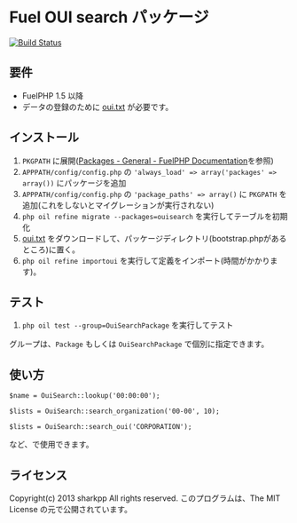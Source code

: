 Fuel OUI search パッケージ
==========================

[![Build Status](https://travis-ci.org/sharkpp/fuel-ouisearch.png?branch=master)](https://travis-ci.org/sharkpp/fuel-ouisearch)

要件
----

* FuelPHP 1.5 以降
* データの登録のために [oui.txt](http://standards.ieee.org/develop/regauth/oui/oui.txt) が必要です。

インストール
------------

1. ``` PKGPATH ``` に展開([Packages - General - FuelPHP Documentation](http://fuelphp.com/docs/general/packages.html)を参照)
2. ``` APPPATH/config/config.php ``` の ``` 'always_load' => array('packages' => array()) ``` にパッケージを追加
3. ``` APPPATH/config/config.php ``` の ``` 'package_paths' => array() ``` に ``` PKGPATH ``` を追加(これをしないとマイグレーションが実行されない)
4. ``` php oil refine migrate --packages=ouisearch ``` を実行してテーブルを初期化
5. [oui.txt](http://standards.ieee.org/develop/regauth/oui/oui.txt) をダウンロードして、パッケージディレクトリ(bootstrap.phpがあるところ)に置く。
6. ``` php oil refine importoui ``` を実行して定義をインポート(時間がかかります)。

テスト
------

1. ``` php oil test --group=OuiSearchPackage ``` を実行してテスト

グループは、``` Package ``` もしくは ``` OuiSearchPackage ``` で個別に指定できます。

使い方
------

    $name = OuiSearch::lookup('00:00:00');

    $lists = OuiSearch::search_organization('00-00', 10);

    $lists = OuiSearch::search_oui('CORPORATION');

など、で使用できます。

ライセンス
----------

Copyright(c) 2013 sharkpp All rights reserved.
このプログラムは、The MIT License の元で公開されています。
